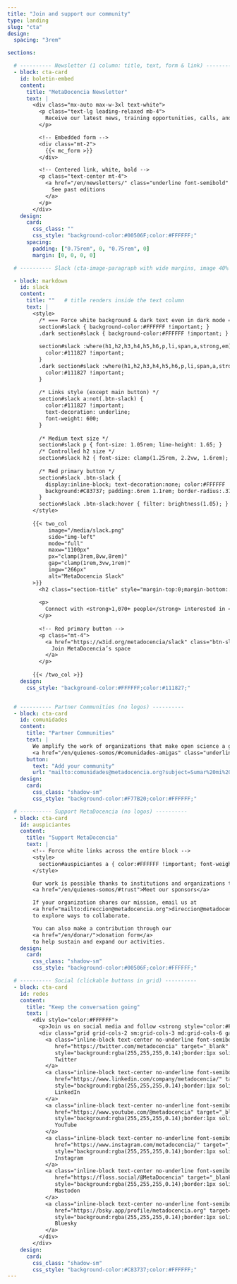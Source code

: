 ```yaml
---
title: "Join and support our community"
type: landing
slug: "cta"
design:
  spacing: "3rem"

sections:

  # ---------- Newsletter (1 column: title, text, form & link) ----------
  - block: cta-card
    id: boletin-embed
    content:
      title: "MetaDocencia Newsletter"
      text: |
        <div class="mx-auto max-w-3xl text-white">
          <p class="text-lg leading-relaxed mb-4">
            Receive our latest news, training opportunities, calls, and events in your inbox.
          </p>

          <!-- Embedded form -->
          <div class="mt-2">
            {{< mc_form >}}
          </div>

          <!-- Centered link, white, bold -->
          <p class="text-center mt-4">
            <a href="/en/newsletters/" class="underline font-semibold" style="color:#FFFFFF">
              See past editions
            </a>
          </p>
        </div>
    design:
      card:
        css_class: ""
        css_style: "background-color:#00506F;color:#FFFFFF;"
      spacing:
        padding: ["0.75rem", 0, "0.75rem", 0]
        margin: [0, 0, 0, 0]

  # ---------- Slack (cta-image-paragraph with wide margins, image 40% on the right) ----------

  - block: markdown
    id: slack
    content:
      title: ""   # title renders inside the text column
      text: |
        <style>
          /* === Force white background & dark text even in dark mode === */
          section#slack { background-color:#FFFFFF !important; }
          .dark section#slack { background-color:#FFFFFF !important; }
  
          section#slack :where(h1,h2,h3,h4,h5,h6,p,li,span,a,strong,em) {
            color:#111827 !important;
          }
          .dark section#slack :where(h1,h2,h3,h4,h5,h6,p,li,span,a,strong,em) {
            color:#111827 !important;
          }
  
          /* Links style (except main button) */
          section#slack a:not(.btn-slack) {
            color:#111827 !important;
            text-decoration: underline;
            font-weight: 600;
          }
  
          /* Medium text size */
          section#slack p { font-size: 1.05rem; line-height: 1.65; }
          /* Controlled h2 size */
          section#slack h2 { font-size: clamp(1.25rem, 2.2vw, 1.6rem); }
  
          /* Red primary button */
          section#slack .btn-slack {
            display:inline-block; text-decoration:none; color:#FFFFFF !important;
            background:#C83737; padding:.6rem 1.1rem; border-radius:.375rem;
          }
          section#slack .btn-slack:hover { filter: brightness(1.05); }
        </style>
  
        {{< two_col
             image="/media/slack.png"
             side="img-left"
             mode="full"
             maxw="1100px"
             px="clamp(3rem,8vw,8rem)"
             gap="clamp(1rem,3vw,1rem)"
             imgw="266px"
             alt="MetaDocencia Slack"
        >}}
          <h2 class="section-title" style="margin-top:0;margin-bottom:.5rem;">Join our Slack community</h2>
  
          <p>
            Connect with <strong>1,070+ people</strong> interested in <strong>education</strong>, <strong>open science</strong>, and <strong>collaboration</strong>. <br>  Share experiences, learn from others, and join conversations that spark new ideas.
          </p>
  
          <!-- Red primary button -->
          <p class="mt-4">
            <a href="https://w3id.org/metadocencia/slack" class="btn-slack">
              Join MetaDocencia’s space
            </a>
          </p>
  
        {{< /two_col >}}
    design:
      css_style: "background-color:#FFFFFF;color:#111827;"


  # ---------- Partner Communities (no logos) ----------
  - block: cta-card
    id: comunidades
    content:
      title: "Partner Communities"
      text: |
        We amplify the work of organizations that make open science a global, collective, community-driven effort.  
        <a href="/en/quienes-somos/#comunidades-amigas" class="underline font-semibold" style="color:#FFFFFF">Meet the community network</a>
      button:
        text: "Add your community"
        url: "mailto:comunidades@metadocencia.org?subject=Sumar%20mi%20comunidad"
    design:
      card:
        css_class: "shadow-sm"
        css_style: "background-color:#F77B20;color:#FFFFFF;"

  # ---------- Support MetaDocencia (no logos) ----------
  - block: cta-card
    id: auspiciantes
    content:
      title: "Support MetaDocencia"
      text: |
        <!-- Force white links across the entire block -->
        <style>
          section#auspiciantes a { color:#FFFFFF !important; font-weight:600; text-decoration: underline; }
        </style>

        Our work is possible thanks to institutions and organizations that share our mission.  
        <a href="/en/quienes-somos/#trust">Meet our sponsors</a>

        If your organization shares our mission, email us at
        <a href="mailto:direccion@metadocencia.org">direccion@metadocencia.org</a>
        to explore ways to collaborate.

        You can also make a contribution through our
        <a href="/en/donar/">donation form</a>
        to help sustain and expand our activities.
    design:
      card:
        css_class: "shadow-sm"
        css_style: "background-color:#00506F;color:#FFFFFF;"

  # ---------- Social (clickable buttons in grid) ----------
  - block: cta-card
    id: redes
    content:
      title: "Keep the conversation going"
      text: |
        <div style="color:#FFFFFF">
          <p>Join us on social media and follow <strong style="color:#FFFFFF">@metadocencia</strong> for updates, discussions, and resources.</p>
          <div class="grid grid-cols-2 sm:grid-cols-3 md:grid-cols-6 gap-3 mt-3">
            <a class="inline-block text-center no-underline font-semibold px-3 py-2 rounded-full"
               href="https://twitter.com/metadocencia" target="_blank" rel="noopener"
               style="background:rgba(255,255,255,0.14);border:1px solid rgba(255,255,255,0.35);color:#FFFFFF;">
               Twitter
            </a>
            <a class="inline-block text-center no-underline font-semibold px-3 py-2 rounded-full"
               href="https://www.linkedin.com/company/metadocencia/" target="_blank" rel="noopener"
               style="background:rgba(255,255,255,0.14);border:1px solid rgba(255,255,255,0.35);color:#FFFFFF;">
               LinkedIn
            </a>
            <a class="inline-block text-center no-underline font-semibold px-3 py-2 rounded-full"
               href="https://www.youtube.com/@metadocencia" target="_blank" rel="noopener"
               style="background:rgba(255,255,255,0.14);border:1px solid rgba(255,255,255,0.35);color:#FFFFFF;">
               YouTube
            </a>
            <a class="inline-block text-center no-underline font-semibold px-3 py-2 rounded-full"
               href="https://www.instagram.com/metadocencia/" target="_blank" rel="noopener"
               style="background:rgba(255,255,255,0.14);border:1px solid rgba(255,255,255,0.35);color:#FFFFFF;">
               Instagram
            </a>
            <a class="inline-block text-center no-underline font-semibold px-3 py-2 rounded-full"
               href="https://floss.social/@MetaDocencia" target="_blank" rel="me noopener"
               style="background:rgba(255,255,255,0.14);border:1px solid rgba(255,255,255,0.35);color:#FFFFFF;">
               Mastodon
            </a>
            <a class="inline-block text-center no-underline font-semibold px-3 py-2 rounded-full"
               href="https://bsky.app/profile/metadocencia.org" target="_blank" rel="noopener"
               style="background:rgba(255,255,255,0.14);border:1px solid rgba(255,255,255,0.35);color:#FFFFFF;">
               Bluesky
            </a>
          </div>
        </div>
    design:
      card:
        css_class: "shadow-sm"
        css_style: "background-color:#C83737;color:#FFFFFF;"
---
```

